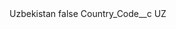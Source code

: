 <?xml version="1.0" encoding="UTF-8"?>
<CustomMetadata xmlns="http://soap.sforce.com/2006/04/metadata" xmlns:xsi="http://www.w3.org/2001/XMLSchema-instance" xmlns:xsd="http://www.w3.org/2001/XMLSchema">
    <label>Uzbekistan</label>
    <protected>false</protected>
    <values>
        <field>Country_Code__c</field>
        <value xsi:type="xsd:string">UZ</value>
    </values>
</CustomMetadata>
